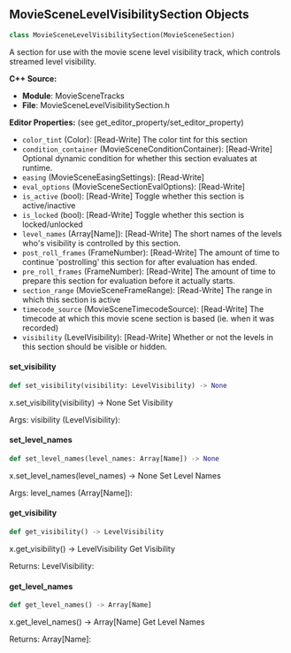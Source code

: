 ## MovieSceneLevelVisibilitySection Objects

```python
class MovieSceneLevelVisibilitySection(MovieSceneSection)
```

A section for use with the movie scene level visibility track, which controls streamed level visibility.

**C++ Source:**

- **Module**: MovieSceneTracks
- **File**: MovieSceneLevelVisibilitySection.h

**Editor Properties:** (see get_editor_property/set_editor_property)

- ``color_tint`` (Color):  [Read-Write] The color tint for this section
- ``condition_container`` (MovieSceneConditionContainer):  [Read-Write] Optional dynamic condition for whether this section evaluates at runtime.
- ``easing`` (MovieSceneEasingSettings):  [Read-Write]
- ``eval_options`` (MovieSceneSectionEvalOptions):  [Read-Write]
- ``is_active`` (bool):  [Read-Write] Toggle whether this section is active/inactive
- ``is_locked`` (bool):  [Read-Write] Toggle whether this section is locked/unlocked
- ``level_names`` (Array[Name]):  [Read-Write] The short names of the levels who's visibility is controlled by this section.
- ``post_roll_frames`` (FrameNumber):  [Read-Write] The amount of time to continue 'postrolling' this section for after evaluation has ended.
- ``pre_roll_frames`` (FrameNumber):  [Read-Write] The amount of time to prepare this section for evaluation before it actually starts.
- ``section_range`` (MovieSceneFrameRange):  [Read-Write] The range in which this section is active
- ``timecode_source`` (MovieSceneTimecodeSource):  [Read-Write] The timecode at which this movie scene section is based (ie. when it was recorded)
- ``visibility`` (LevelVisibility):  [Read-Write] Whether or not the levels in this section should be visible or hidden.

<a id="unreal.MovieSceneLevelVisibilitySection.set_visibility"></a>

#### set_visibility

```python
def set_visibility(visibility: LevelVisibility) -> None
```

x.set_visibility(visibility) -> None
Set Visibility

Args:
    visibility (LevelVisibility):

<a id="unreal.MovieSceneLevelVisibilitySection.set_level_names"></a>

#### set_level_names

```python
def set_level_names(level_names: Array[Name]) -> None
```

x.set_level_names(level_names) -> None
Set Level Names

Args:
    level_names (Array[Name]):

<a id="unreal.MovieSceneLevelVisibilitySection.get_visibility"></a>

#### get_visibility

```python
def get_visibility() -> LevelVisibility
```

x.get_visibility() -> LevelVisibility
Get Visibility

Returns:
    LevelVisibility:

<a id="unreal.MovieSceneLevelVisibilitySection.get_level_names"></a>

#### get_level_names

```python
def get_level_names() -> Array[Name]
```

x.get_level_names() -> Array[Name]
Get Level Names

Returns:
    Array[Name]:

<a id="unreal.MovieSceneObjectPropertySection"></a>